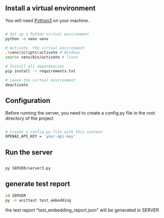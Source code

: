 ## Install a virtual environment

You will need [Python3](https://www.python.org/downloads/) on your machine.

```bash

# Set up a Python virtual environment
python -m venv venv

# Activate  the virtual environment
.\venv\Scripts\activate # Windows
source venv/bin/activate # linux

# Install all dependencies
pip install -r requirements.txt

# Leave the virtual environment
deactivate
```

## Configuration
Before running the server, you need to create a config.py file in the root directory of the project
```bash

# Create a config.py file with this content
OPENAI_API_KEY = 'your-api-key'
```
## Run the server
```bash

py SERVER/server3.py
```
## generate test report
```bash
cd SERVER
py -m unittest test_embedding 
```
the test report "test_embedding_report.json" will be generated in SERVER
